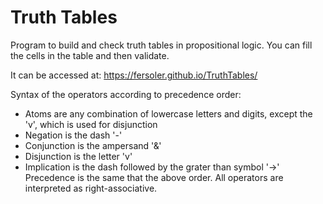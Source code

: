 # Truth Tables

Program to build and check truth tables in propositional logic. 
You can fill the cells in the table and then validate.

It can be accessed at: https://fersoler.github.io/TruthTables/

Syntax of the operators according to precedence order:
* Atoms are any combination of lowercase letters and digits, except the 'v', which is used for disjunction
* Negation is the dash '-'
* Conjunction is the ampersand '&'
* Disjunction is the letter 'v'
* Implication is the dash followed by the grater than symbol '->'
Precedence is the same that the above order. All operators are interpreted as right-associative. 
